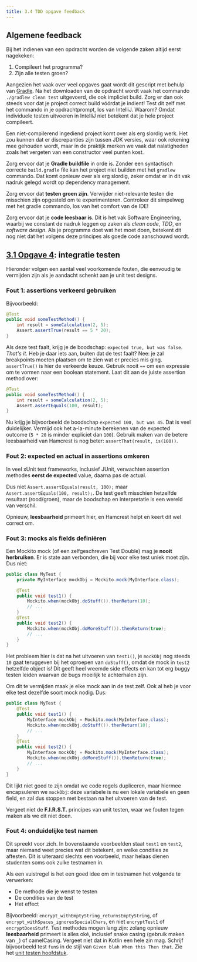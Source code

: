```yaml
---
title: 3.4 TDD opgave feedback
---
```


## Algemene feedback

Bij het indienen van een opdracht worden de volgende zaken altijd eerst nagekeken:

1. Compileert het programma? 
2. Zijn alle testen groen?

Aangezien het vaak over veel opgaves gaat wordt dit gescript met behulp van [Gradle](/dependency-management/gradle/). Na het downloaden van de opdracht wordt vaak het commando `./gradlew clean test` uitgevoerd, die ook impliciet build. Zorg er dan ook steeds voor dat je project correct build vóórdat je indient! Test dit zelf met het commando in je opdrachtprompt, los van IntelliJ. Waarom? Omdat individuele testen uitvoeren in IntelliJ niet betekent dat je hele project compileert. 

Een niet-compilerend ingediend project komt over als erg slordig werk. Het zou kunnen dat er discrepanties zijn tussen JDK versies, waar ook rekening mee gehouden wordt, maar in de praktijk merken we vaak dat nalatigheden zoals het vergeten van een constructor veel punten kost. 

Zorg ervoor dat je **Gradle buildfile** in orde is. Zonder een syntactisch correcte `build.gradle` file kan het project niet builden met het `gradlew` commando. Dat komt opnieuw over als erg slordig, zeker omdat er in dit vak nadruk gelegd wordt op dependency management. 

Zorg ervoor dat **testen groen zijn**. Verwijder niet-relevante testen die misschien zijn opgesteld om te experimenteren. Controleer dit simpelweg met het gradle commando, los van het comfort van de IDE!

Zorg ervoor dat je **code leesbaar is**. Dit is het vak Software Engineering, waarbij we constant de nadruk leggen op zaken als _clean code_, _TDD_, en _software design_. Als je programma doet wat het moet doen, betekent dit nog niet dat het volgens deze principes als goede code aanschouwd wordt. 

## [3.1 Opgave 4](/tdd#opgave-4): integratie testen

Hieronder volgen een aantal veel voorkomende fouten, die eenvoudig te vermijden zijn als je aandacht schenkt aan je unit test designs.

### Fout 1: assertions verkeerd gebruiken

Bijvoorbeeld:

```java
@Test
public void someTestMethod() {
    int result = someCalculation(2, 5);
    Assert.assertTrue(result == 5 * 20);
}
```

Als deze test faalt, krijg je de boodschap: `expected true, but was false`. _That's it._ Heb je daar iets aan, buiten dat de test faalt? Nee: je zal breakpoints moeten plaatsen om te zien wat er precies mis ging. `assertTrue()` is hier de verkeerde keuze. Gebruik nooit `==` om een expressie om te vormen naar een boolean statement. Laat dit aan de juiste assertion method over:

```java
@Test
public void someTestMethod() {
    int result = someCalculation(2, 5);
    Assert.assertEquals(100, result);
}
```

Nu krijg je bijvoorbeeld de boodschap `expected 100, but was 45`. Dat is veel duidelijker. Vermijd ook het a-la-minute berekenen van de expected outcome (`5 * 20` is minder expliciet dan `100`). Gebruik maken van de betere leesbaarheid van Hamcrest is nog beter: `assertThat(result, is(100))`.

### Fout 2: expected en actual in assertions omkeren

In veel xUnit test frameworks, inclusief JUnit, verwachten assertion methodes **eerst de expected** value, daarna pas de actual. 

Dus niet `Assert.assertEquals(result, 100);` maar `Assert.assertEquals(100, result);`. De test geeft misschien hetzelfde resultaat (rood/groen), maar de boodschap en interpretatie is een wereld van verschil. 

Opnieuw, **leesbaarheid** primeert hier, en Hamcrest helpt en keert dit wel correct om. 

### Fout 3: mocks als fields definiëren

Een Mockito mock (of een zelfgeschreven Test Double) mag je **nooit herbruiken**. Er is state aan verbonden, die bij voor elke test uniek moet zijn. Dus niet:

```java
public class MyTest {
    private MyInterface mockObj = Mockito.mock(MyInterface.class);

    @Test
    public void test1() {
        Mockito.when(mockObj.doStuff()).thenReturn(10);
        // ...
    }
    @Test
    public void test2() {
        Mockito.when(mockObj.doMoreStuff()).thenReturn(true);
        // ...
    }
}
```

Het probleem hier is dat na het uitvoeren van `test1()`, je `mockObj` nog steeds `10` gaat teruggeven bij het oproepen van `doStuff()`, omdat de mock in `test2` hetzelfde object is! Dit geeft heel vreemde side effects en kan tot erg buggy testen leiden waarvan de bugs moeilijk te achterhalen zijn. 

Om dit te vermijden maak je elke mock aan in de test zelf. Ook al heb je voor elke test dezelfde soort mock nodig. Dus:

```java
public class MyTest {
    @Test
    public void test1() {
        MyInterface mockObj = Mockito.mock(MyInterface.class);
        Mockito.when(mockObj.doStuff()).thenReturn(10);
        // ...
    }
    @Test
    public void test2() {
        MyInterface mockObj = Mockito.mock(MyInterface.class);
        Mockito.when(mockObj.doMoreStuff()).thenReturn(true);
        // ...
    }
}
```

Dit lijkt niet goed te zijn omdat we code regels dupliceren, maar hiermee encapsuleren we `mockObj`: deze variabele is nu een lokale variabele en geen field, en zal dus stoppen met bestaan na het uitvoeren van de test. 

Vergeet niet de **F.I.R.S.T.** principes van unit testen, waar we fouten tegen maken als we dit niet doen. 

### Fout 4: onduidelijke test namen

Dit spreekt voor zich. In bovenstaande voorbeelden staat `test1` en `test2`, maar niemand weet precies wat dit betekent, en welke condities ze aftesten. Dit is uiteraard slechts een voorbeeld, maar helaas dienen studenten soms ook zulke testnamen in. 

Als een vuistregel is het een goed idee om in testnamen het volgende te verwerken:

- De methode die je wenst te testen
- De condities van de test
- Het effect

Bijvoorbeeld: `encrypt_withEmptyString_returnsEmptyString`, of `encrypt_withSpaces_ignoresSpecialChars`, en niet `encryptTest1` of `encryptDoesStuff`. Test methodes mogen lang zijn: zolang opnieuw **leesbaarheid** primeert is alles oké, inclusief snake casing (gebruik maken van `_`) of camelCasing. Vergeet niet dat in Kotlin een hele zin mag. Schrijf bijvoorbeeld test `fun`s in de stijl van `Given blah When this Then that`. Zie het [unit testen hoofdstuk](/tdd/). 


